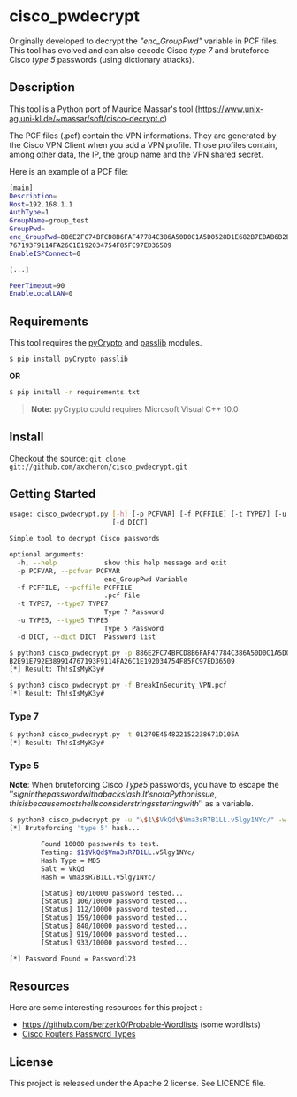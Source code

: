 cisco_pwdecrypt
===============

Originally developed to decrypt the *"enc_GroupPwd"* variable in PCF files. This tool has evolved and can also decode Cisco *type 7* and bruteforce Cisco *type 5* passwords (using dictionary attacks).

## Description

This tool is a Python port of Maurice Massar's tool (https://www.unix-ag.uni-kl.de/~massar/soft/cisco-decrypt.c)

The PCF files (.pcf) contain the VPN informations. They are generated by the Cisco VPN Client when you add a VPN profile.
Those profiles contain, among other data, the IP, the group name and the VPN shared secret.

Here is an example of a PCF file:

```bash
[main]
Description=
Host=192.168.1.1
AuthType=1
GroupName=group_test
GroupPwd=
enc_GroupPwd=886E2FC74BFCD8B6FAF47784C386A50D0C1A5D0528D1E682B7EBAB6B2E91E792E389914
767193F9114FA26C1E192034754F85FC97ED36509
EnableISPConnect=0

[...]

PeerTimeout=90
EnableLocalLAN=0
```

## Requirements

This tool requires the [pyCrypto](https://www.dlitz.net/software/pycrypto/) and [passlib](https://bitbucket.org/ecollins/passlib/wiki/Home) modules.

```bash
$ pip install pyCrypto passlib
```
**OR**
```bash
$ pip install -r requirements.txt
```

> **Note:** pyCrypto could requires Microsoft Visual C++ 10.0

## Install

Checkout the source: `git clone git://github.com/axcheron/cisco_pwdecrypt.git`

## Getting Started

```bash
usage: cisco_pwdecrypt.py [-h] [-p PCFVAR] [-f PCFFILE] [-t TYPE7] [-u TYPE5]
                          [-d DICT]

Simple tool to decrypt Cisco passwords

optional arguments:
  -h, --help            show this help message and exit
  -p PCFVAR, --pcfvar PCFVAR
                        enc_GroupPwd Variable
  -f PCFFILE, --pcffile PCFFILE
                        .pcf File
  -t TYPE7, --type7 TYPE7
                        Type 7 Password
  -u TYPE5, --type5 TYPE5
                        Type 5 Password
  -d DICT, --dict DICT  Password list

$ python3 cisco_pwdecrypt.py -p 886E2FC74BFCD8B6FAF47784C386A50D0C1A5D0528D1E682B7EBAB6
B2E91E792E389914767193F9114FA26C1E192034754F85FC97ED36509
[*] Result: Th!sIsMyK3y#

$ python3 cisco_pwdecrypt.py -f BreakInSecurity_VPN.pcf
[*] Result: Th!sIsMyK3y#
```

### Type 7

```bash
$ python3 cisco_pwdecrypt.py -t 01270E454822152238671D105A
[*] Result: Th!sIsMyK3y#
```

### Type 5

**Note**: When bruteforcing Cisco *Type5* passwords, you have to escape the '$' sign in the password with a backslash. It's not a Python issue, this is because most shells consider strings starting with '$' as a variable.

```bash
$ python3 cisco_pwdecrypt.py -u "\$1\$VkQd\$Vma3sR7B1LL.v5lgy1NYc/" -w passwords.txt
[*] Bruteforcing 'type 5' hash...

        Found 10000 passwords to test.
        Testing: $1$VkQd$Vma3sR7B1LL.v5lgy1NYc/
        Hash Type = MD5
        Salt = VkQd
        Hash = Vma3sR7B1LL.v5lgy1NYc/

        [Status] 60/10000 password tested...
        [Status] 106/10000 password tested...
        [Status] 112/10000 password tested...
        [Status] 159/10000 password tested...
        [Status] 840/10000 password tested...
        [Status] 919/10000 password tested...
        [Status] 933/10000 password tested...

[*] Password Found = Password123
```

## Resources

Here are some interesting resources for this project :

- https://github.com/berzerk0/Probable-Wordlists (some wordlists)
- [Cisco Routers Password Types](https://learningnetwork.cisco.com/docs/DOC-27166)

## License

This project is released under the Apache 2 license. See LICENCE file.